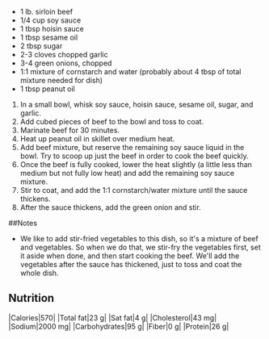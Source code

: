 * 1 lb. sirloin beef
* 1/4 cup soy sauce
* 1 tbsp hoisin sauce
* 1 tbsp sesame oil
* 2 tbsp sugar
* 2-3 cloves chopped garlic
* 3-4 green onions, chopped
* 1:1 mixture of cornstarch and water (probably about 4 tbsp of total mixture needed for dish)
* 1 tbsp peanut oil

1. In a small bowl, whisk soy sauce, hoisin sauce, sesame oil, sugar, and garlic.
2. Add cubed pieces of beef to the bowl and toss to coat.
3. Marinate beef for 30 minutes.
4. Heat up peanut oil in skillet over medium heat.
5. Add beef mixture, but reserve the remaining soy sauce liquid in the bowl.  Try to scoop up just the beef in order to cook the beef quickly.
6. Once the beef is fully cooked, lower the heat slightly (a little less than medium but not fully low heat) and add the remaining soy sauce mixture.
7. Stir to coat, and add the 1:1 cornstarch/water mixture until the sauce thickens.
8. After the sauce thickens, add the green onion and stir.

##Notes

* We like to add stir-fried vegetables to this dish, so it's a  mixture of beef and vegetables.  So when we do that, we stir-fry the vegetables first, set it aside when done, and then start cooking the beef.  We'll add the vegetables after the sauce has thickened, just to toss and coat the whole dish.

## Nutrition 

|Calories|570|
|Total fat|23 g|
|Sat fat|4 g|
|Cholesterol|43 mg|
|Sodium|2000 mg|
|Carbohydrates|95 g|
|Fiber|0 g|
|Protein|26 g|